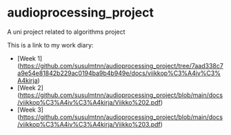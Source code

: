 # audioprocessing_project
A uni project related to algorithms project

This is a link to my work diary:
- [Week 1] (https://github.com/susulmtnn/audioprocessing_project/tree/7aad338c7a9e54e81842b229ac0194ba9b4b949e/docs/viikkop%C3%A4iv%C3%A4kirja)
- [Week 2] (https://github.com/susulmtnn/audioprocessing_project/blob/main/docs/viikkop%C3%A4iv%C3%A4kirja/Viikko%202.pdf)
- [Week 3] (https://github.com/susulmtnn/audioprocessing_project/blob/main/docs/viikkop%C3%A4iv%C3%A4kirja/Viikko%203.pdf)
